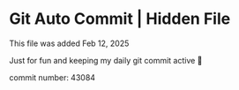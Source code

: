 # Git Auto Commit | Hidden File

This file was added Feb 12, 2025

Just for fun and keeping my daily git commit active 🤪

commit number: 43084
